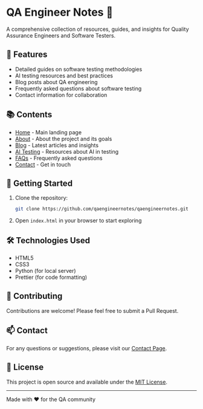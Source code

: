 # QA Engineer Notes 📝

A comprehensive collection of resources, guides, and insights for Quality Assurance Engineers and Software Testers.

## 🌟 Features

- Detailed guides on software testing methodologies
- AI testing resources and best practices
- Blog posts about QA engineering
- Frequently asked questions about software testing
- Contact information for collaboration

## 📚 Contents

- [Home](index.html) - Main landing page
- [About](about.html) - About the project and its goals
- [Blog](blog.html) - Latest articles and insights
- [AI Testing](ai-testing.html) - Resources about AI in testing
- [FAQs](faqs.html) - Frequently asked questions
- [Contact](contact.html) - Get in touch

## 🚀 Getting Started

1. Clone the repository:
   ```bash
   git clone https://github.com/qaengineernotes/qaengineernotes.git
   ```

2. Open `index.html` in your browser to start exploring

## 🛠️ Technologies Used

- HTML5
- CSS3
- Python (for local server)
- Prettier (for code formatting)

## 🤝 Contributing

Contributions are welcome! Please feel free to submit a Pull Request.

## 📫 Contact

For any questions or suggestions, please visit our [Contact Page](contact.html).

## 📄 License

This project is open source and available under the [MIT License](LICENSE).

---

Made with ❤️ for the QA community
